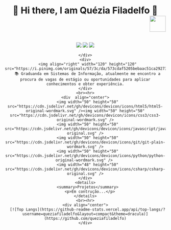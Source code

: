 <html>
  <body>
    <div style="display:flex; justify-content: space-around; align-items: center;">
      <h1 align="center">🖖 Hi there, I am <strong>Quézia Filadelfo</strong> 🖖<img align="right" width="50" height="50" src="https://64.media.tumblr.com/074de67ff1fc63f5e4fb729b322c8200/tumblr_mszo1182BV1rfjowdo1_500.gifv"></h1>
    </div>
    <div align="center">
      
[![](https://img.shields.io/badge/site-4A0073)]()
[![](https://img.shields.io/badge/resume-514C54)]()
[![](https://img.shields.io/badge/linkedin-blue)](https://www.linkedin.com/in/quézia-filadelfo-0bb0a9104/)
      
<!--      
[![](https://img.shields.io/badge/instagram-ff69b4)](https://www.instagram.com/qzmfsppr/)
[![](https://img.shields.io/badge/twitter-054f77)](https://twitter.com/jovemsofrencia)
-->
    </div>
    <div>
      <img align="right" width="120" height="120" src="https://i.pinimg.com/originals/57/3c/da/573cdaf5205bebaac51ca29273dd5514.gif">
      📚 Graduanda em Sistemas de Informação, atualmente me encontro a procura de vagas de estágio ou oportunidades para aplicar conhecimentos e obter experiência.
    </div>
    <br><hr>
    <div  align="center">
      <img width="50" height="50"  src="https://cdn.jsdelivr.net/gh/devicons/devicon/icons/html5/html5-original-wordmark.svg" /><img width="50" height="50" src="https://cdn.jsdelivr.net/gh/devicons/devicon/icons/css3/css3-original-wordmark.svg" />
      <img width="50" height="50" src="https://cdn.jsdelivr.net/gh/devicons/devicon/icons/javascript/javascript-original.svg" />
      <img width="50" height="50" src="https://cdn.jsdelivr.net/gh/devicons/devicon/icons/git/git-plain-wordmark.svg" />
      <img width="50" height="50" src="https://cdn.jsdelivr.net/gh/devicons/devicon/icons/python/python-original-wordmark.svg" /> 
      <img width="48" height="50" src="https://cdn.jsdelivr.net/gh/devicons/devicon/icons/csharp/csharp-original.svg" />
    </div>
    <details>
      <summary>Projetos</summary>
        <p>Em contrução...</p>
    </details>
    <br><hr>
    <div align="center">
      [![Top Langs](https://github-readme-stats.vercel.app/api/top-langs/?username=queziafiladelfo&layout=compact&theme=dracula)](https://github.com/queziafiladelfo)
    </div>
    
  </body>
</html>



<!--
**queziafiladelfo/queziafiladelfo** is a ✨ _special_ ✨ repository because its `README.md` (this file) appears on your GitHub profile.

https://devicon.dev

Here are some ideas to get you started:

- 🔭 I’m currently working on ...
- 🌱 I’m currently learning ...
- 👯 I’m looking to collaborate on ...
- 🤔 I’m looking for help with ...
- 💬 Ask me about ...
- 📫 How to reach me: ...
- 😄 Pronouns: .....
- ⚡ Fun fact: ......
-->
